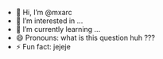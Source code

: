 - 👋 Hi, I’m @mxarc
- 👀 I’m interested in ...
- 🌱 I’m currently learning ...
- 😄 Pronouns: what is this question huh ???
- ⚡ Fun fact: jejeje

<!---
mxarc/mxarc is a ✨ special ✨ repository because its `README.md` (this file) appears on your GitHub profile.
You can click the Preview link to take a look at your changes.
--->
